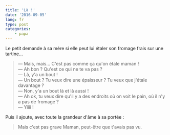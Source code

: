 ```yaml
---
title: 'Là !'
date: '2016-09-05'
lang: fr
type: post
categories:
    - papa
---
```


Le petit demande à sa mère si elle peut lui étaler son fromage frais sur une tartine…

<!-- more -->

> — Mais, mais… C'est pas comme ça qu'on étale maman !  
> — Ah bon ? Qu'est ce qui ne te va pas ?  
> — Là, y'a un bout !  
> — Un bout ? Tu veux dire une épaisseur ? Tu veux que j'étale davantage ?  
> — Non, y'a un bout là et là aussi !  
> — Ah ok, tu veux dire qu'il y a des endroits où on voit le pain, où il n'y a pas de fromage ?  
> — Yiiii !

Puis il ajoute, avec toute la grandeur d'âme à sa portée :

> Mais c'est pas grave Maman, peut-être que t'avais pas vu.
